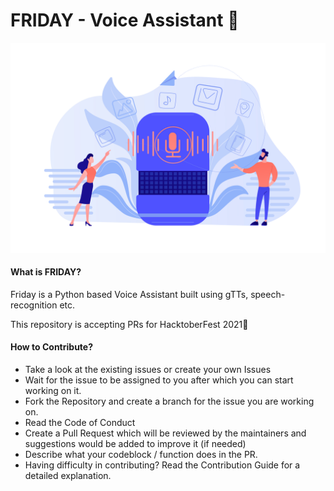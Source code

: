 # FRIDAY - Voice Assistant 🤖
![FRIDAY img](assets/FRIDAY.jpg)
#### What is FRIDAY?
Friday is a Python based Voice Assistant built using gTTs, speech-recognition etc.

This repository is accepting PRs for HacktoberFest 2021🤩

#### How to Contribute?
- Take a look at the existing issues or create your own Issues
- Wait for the issue to be assigned to you after which you can start working on it.
- Fork the Repository and create a branch for the issue you are working on.
- Read the Code of Conduct
- Create a Pull Request which will be reviewed by the maintainers and suggestions would be added to improve it (if needed)
- Describe what your codeblock / function does in the PR.
- Having difficulty in contributing? Read the Contribution Guide for a detailed explanation.  


